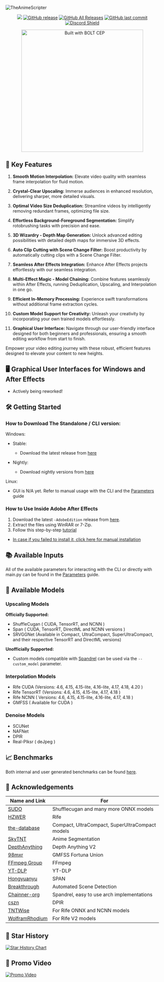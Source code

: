![TheAnimeScripter](https://socialify.git.ci/NevermindNilas/TheAnimeScripter/image?description=1&descriptionEditable=Welcome%20to%20TheAnimeScripter%20%E2%80%93%20the%20ultimate%20tool%20for%20video%20processing.%20Enjoy%20%20%20seamless%20video%20processing%20with%20our%20intuitive%20GUIs%20for%20Windows%20and%20After%20Effects.&font=KoHo&forks=1&issues=1&language=1&name=1&owner=1&pattern=Solid&pulls=1&stargazers=1&theme=Dark)

<p align="center">
    <a href="https://visitorbadge.io/status?path=https%3A%2F%2Fgithub.com%2FNevermindNilas%2FTheAnimeScripter%2F"><img src="https://api.visitorbadge.io/api/visitors?path=https%3A%2F%2Fgithub.com%2FNevermindNilas%2FTheAnimeScripter%2F&labelColor=%23697689&countColor=%23ff8a65&style=plastic&labelStyle=none" /></a> 
    <a href="https://github.com/NevermindNilas/TheAnimeScripter/releases"><img alt="GitHub release" src="https://img.shields.io/github/release/NevermindNilas/TheAnimeScripter.svg?style=flat-square" /></a>
    <a href="https://github.com/NevermindNilas/TheAnimeScripter/releases"><img alt="GitHub All Releases" src="https://img.shields.io/github/downloads/NevermindNilas/TheAnimeScripter/total.svg?style=flat-square&color=%2364ff82" /></a>
    <a href="https://github.com/NevermindNilas/TheAnimeScripter/commits"><img alt="GitHub last commit" src="https://img.shields.io/github/last-commit/NevermindNilas/TheAnimeScripter.svg?style=flat-square" /></a>
    <a href="https://discord.gg/hwGHXga8ck">
      <img src="https://img.shields.io/discord/1041502781808328704?label=Discord" alt="Discord Shield"/></a>
</p>
<p align="center">
    <img src="https://raw.githubusercontent.com/hyperbrew/bolt-cep/master/src/js/assets/built-with-bolt-cep/Built_With_BOLT_CEP_Logo_White_V01.png" alt="Built with BOLT CEP" style="width: 400px;">
</p>


## 🚀 Key Features

1. **Smooth Motion Interpolation:** Elevate video quality with seamless frame interpolation for fluid motion.

2. **Crystal-Clear Upscaling:** Immerse audiences in enhanced resolution, delivering sharper, more detailed visuals.

3. **Optimal Video Size Deduplication:** Streamline videos by intelligently removing redundant frames, optimizing file size.

4. **Effortless Background-Foreground Segmentation:** Simplify rotobrushing tasks with precision and ease.

5. **3D Wizardry - Depth Map Generation:** Unlock advanced editing possibilities with detailed depth maps for immersive 3D effects.

6. **Auto Clip Cutting with Scene Change Filter:** Boost productivity by automatically cutting clips with a Scene Change Filter.

7. **Seamless After Effects Integration:** Enhance After Effects projects effortlessly with our seamless integration.

8. **Multi-Effect Magic - Model Chaining:** Combine features seamlessly within After Effects, running Deduplication, Upscaling, and Interpolation in one go.

9. **Efficient In-Memory Processing:** Experience swift transformations without additional frame extraction cycles.

10. **Custom Model Support for Creativity:** Unleash your creativity by incorporating your own trained models effortlessly.

11. **Graphical User Interface:** Navigate through our user-friendly interface designed for both beginners and professionals, ensuring a smooth editing workflow from start to finish.

Empower your video editing journey with these robust, efficient features designed to elevate your content to new heights.


## 🖥️ Graphical User Interfaces for Windows and After Effects

- Actively being reworked!

## 🛠️ Getting Started

### How to Download The Standalone / CLI version:

Windows:
  - Stable:
    - Download the latest release from [here](https://github.com/NevermindNilas/TheAnimeScripter/releases)

  - Nightly:
    - Download nightly versions from [here](https://github.com/NevermindNilas/TAS-Nightly/releases)

Linux:
  - GUI is N/A yet. Refer to manual usage with the CLI and the [Parameters](PARAMETERS.MD) guide


### How to Use Inside Adobe After Effects

1. Download the latest `-AdobeEdition` release from [here](https://github.com/NevermindNilas/TheAnimeScripter/releases/).
2. Extract the files using WinRAR or 7-Zip.
3. Follow this step-by-step [tutorial](https://www.goodboy.ninja/help/install/extensions)

- [In case if you failed to install it, click here for manual installation](https://www.goodboy.ninja/help/install/extensions-manually)

## 📚 Available Inputs

All of the available parameters for interacting with the CLI or directly with main.py can be found in the [Parameters](PARAMETERS.MD) guide.


## 📁 Available Models

### Upscaling Models

**Officially Supported:**
- ShuffleCugan ( CUDA, TensorRT, and NCNN )
- Span ( CUDA, TensorRT, DirectML and NCNN versions )
- SRVGGNet (Available in Compact, UltraCompact, SuperUltraCompact, and their respective TensorRT and DirectML versions)

**Unofficially Supported:**
- Custom models compatible with [Spandrel](https://github.com/chaiNNer-org/spandrel) can be used via the `--custom_model` parameter.

### Interpolation Models
- Rife CUDA (Versions: 4.6, 4.15, 4.15-lite, 4.16-lite, 4.17, 4.18, 4.20 )
- Rife TensorRT (Versions: 4.6, 4.15, 4.15-lite, 4.17, 4.18 )
- Rife NCNN ( Versions: 4.6, 4.15, 4.15-lite, 4.16-lite, 4.17, 4.18 ) 
- GMFSS ( Available for CUDA )

### Denoise Models
- SCUNet
- NAFNet
- DPIR
- Real-Plksr ( deJpeg )

## 📈 Benchmarks
Both internal and user generated benchmarks can be found [here](BENCHMARKS.MD).

## 🙏 Acknowledgements

| **Name and Link**                                                                                     | **For**              |
|-------------------------------------------------------------------------------------------------------|----------------------|
| [SUDO](https://github.com/styler00dollar/VSGAN-tensorrt-docker)                                       | Shufflecugan and many more ONNX models |
| [HZWER](https://github.com/hzwer/Practical-RIFE)                                                      | Rife                 |
| [the-database](https://github.com/the-database/mpv-upscale-2x_animejanai)                              | Compact, UltraCompact, SuperUltraCompact models |
| [SkyTNT](https://github.com/SkyTNT/anime-segmentation)                                                | Anime Segmentation   |
| [DepthAnything](https://github.com/DepthAnything/Depth-Anything-V2)                                              | Depth Anything  V2      |
| [98mxr](https://github.com/98mxr/GMFSS_Fortuna)                                                       | GMFSS Fortuna Union  |
| [FFmpeg Group](https://github.com/FFmpeg/FFmpeg)                                                      | FFmpeg               |
| [YT-DLP](https://github.com/yt-dlp/yt-dlp)                                                            | YT-DLP               |
| [Hongyuanyu](https://github.com/hongyuanyu/span)                                                      | SPAN                 |
| [Breakthrough](https://github.com/Breakthrough/PySceneDetect)                                         | Automated Scene Detection |
| [Chainner-org](https://github.com/chaiNNer-org/spandrel)                                              | Spandrel, easy to use arch implementations |
| [cszn](https://github.com/cszn/DPIR)                                                                  | DPIR                 |
| [TNTWise](https://github.com/TNTwise) | For Rife ONNX and NCNN models | 
| [WolframRhodium](https://github.com/WolframRhodium) | For Rife V2 models |

## 🌟 Star History

[![Star History Chart](https://api.star-history.com/svg?repos=NevermindNilas/TheAnimeScripter&type=Date)](https://star-history.com/#NevermindNilas/TheAnimeScripter&Date)

## 🎥 Promo Video

[![Promo Video](https://img.youtube.com/vi/V7ryKMezqeQ/0.jpg)](https://youtu.be/V7ryKMezqeQ)

